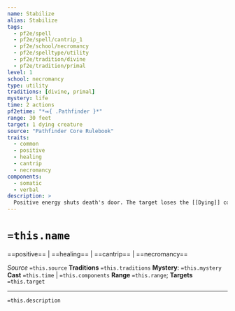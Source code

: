 ```yaml
---
name: Stabilize
alias: Stabilize
tags:
  - pf2e/spell
  - pf2e/spell/cantrip_1
  - pf2e/school/necromancy
  - pf2e/spelltype/utility
  - pf2e/tradition/divine
  - pf2e/tradition/primal
level: 1
school: necromancy
type: utility
traditions: [divine, primal]
mystery: life
time: 2 actions
pf2etime: "*⬺{ .Pathfinder }*"
range: 30 feet
target: 1 dying creature
source: "Pathfinder Core Rulebook"
traits:
  - common
  - positive
  - healing
  - cantrip
  - necromancy
components:
  - somatic
  - verbal
description: >
  Positive energy shuts death's door. The target loses the [[Dying]] condition, though it remains [[Unconscious]] at 0 Hit Points.
---
```

# `=this.name`
==positive== | ==healing== | ==cantrip== | ==necromancy==

*Source* `=this.source`
**Traditions** `=this.traditions`
**Mystery**: `=this.mystery`
**Cast** `=this.time` | `=this.components`
**Range** `=this.range`; **Targets** `=this.target`


***
`=this.description`